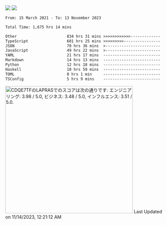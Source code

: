 <div>
  <img src="https://github-readme-stats.vercel.app/api?username=naporin0624&count_private=true&show_icons=true" />
  <img src="https://github-readme-stats.vercel.app/api/top-langs/?username=naporin0624&layout=compact&hide=css" />
  <!--START_SECTION:waka-->

```txt
From: 15 March 2021 - To: 13 November 2023

Total Time: 1,675 hrs 14 mins

Other                      834 hrs 31 mins >>>>>>>>>>>>-------------   49.81 %
TypeScript                 601 hrs 25 mins >>>>>>>>>----------------   35.90 %
JSON                       78 hrs 36 mins  >------------------------   04.69 %
JavaScript                 49 hrs 22 mins  >------------------------   02.95 %
YAML                       21 hrs 17 mins  -------------------------   01.27 %
Markdown                   14 hrs 13 mins  -------------------------   00.85 %
Python                     12 hrs 18 mins  -------------------------   00.73 %
Haskell                    10 hrs 59 mins  -------------------------   00.66 %
TOML                       8 hrs 1 min     -------------------------   00.48 %
TSConfig                   5 hrs 9 mins    -------------------------   00.31 %
```

<!--END_SECTION:waka-->
  
  <!--START_SECTION:lapras-card-->
<p ><a href="https://lapras.com/public/CDQE7TF" target="_blank" rel="noopener noreferrer"><img alt="CDQE7TFのLAPRASでのスコアは次の通りです: エンジニアリング: 3.98 / 5.0, ビジネス: 3.48 / 5.0, インフルエンス: 3.51 / 5.0." src="https://lapras-card-generator.vercel.app/api/svg?e=3.98&b=3.48&i=3.51&b1=%23232323&b2=%236d6d6d&i1=%23212121&i2=%23818181&l=ja" width="400" ></a>  
Last Updated on 11/14/2023, 12:21:12 AM</p>
<!--END_SECTION:lapras-card-->
</div>
